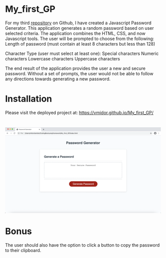 # My_first_GP

For my third [repository](https://github.com/vmidor/My_first_GP) on Github, I have created a Javascript Password Generator. This application generates a random password based on user selected criteria. The application combines the HTML, CSS, and now Javascript tools. The user will be prompted to choose from the following:
Length of password (must contain at least 8 characters but less than 128)

Character Type (user must select at least one): Special characters Numeric characters Lowercase characters Uppercase characters

The end result of the application provides the user a new and secure password. Without a set of prompts, the user would not be able to follow any directions towards generating a new password.

# Installation
Please visit the deployed project at: https://vmidor.github.io/My_first_GP/

# 
![screenshopt of the app](assets/Demo-screenshot.png)

# Bonus
The user should also have the option to click a button to copy the password to their clipboard.
 
